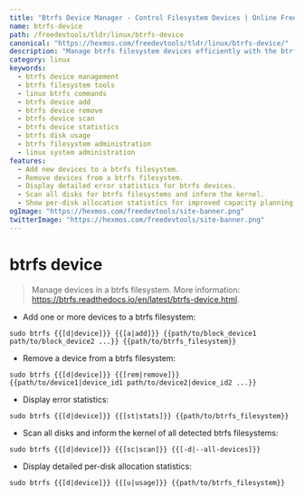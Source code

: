 ```yaml
---
title: "Btrfs Device Manager - Control Filesystem Devices | Online Free DevTools by Hexmos"
name: btrfs-device
path: /freedevtools/tldr/linux/btrfs-device
canonical: "https://hexmos.com/freedevtools/tldr/linux/btrfs-device/"
description: "Manage btrfs filesystem devices efficiently with the btrfs-device command. Add, remove, and scan devices; view detailed usage statistics. Free online tool, no registration required."
category: linux
keywords:
  - btrfs device management
  - btrfs filesystem tools
  - linux btrfs commands
  - btrfs device add
  - btrfs device remove
  - btrfs device scan
  - btrfs device statistics
  - btrfs disk usage
  - btrfs filesystem administration
  - linux system administration
features:
  - Add new devices to a btrfs filesystem.
  - Remove devices from a btrfs filesystem.
  - Display detailed error statistics for btrfs devices.
  - Scan all disks for btrfs filesystems and inform the kernel.
  - Show per-disk allocation statistics for improved capacity planning.
ogImage: "https://hexmos.com/freedevtools/site-banner.png"
twitterImage: "https://hexmos.com/freedevtools/site-banner.png"
---
```


# btrfs device

> Manage devices in a btrfs filesystem.
> More information: <https://btrfs.readthedocs.io/en/latest/btrfs-device.html>.

- Add one or more devices to a btrfs filesystem:

`sudo btrfs {{[d|device]}} {{[a|add]}} {{path/to/block_device1 path/to/block_device2 ...}} {{path/to/btrfs_filesystem}}`

- Remove a device from a btrfs filesystem:

`sudo btrfs {{[d|device]}} {{[rem|remove]}} {{path/to/device1|device_id1 path/to/device2|device_id2 ...}}`

- Display error statistics:

`sudo btrfs {{[d|device]}} {{[st|stats]}} {{path/to/btrfs_filesystem}}`

- Scan all disks and inform the kernel of all detected btrfs filesystems:

`sudo btrfs {{[d|device]}} {{[sc|scan]}} {{[-d|--all-devices]}}`

- Display detailed per-disk allocation statistics:

`sudo btrfs {{[d|device]}} {{[u|usage]}} {{path/to/btrfs_filesystem}}`
